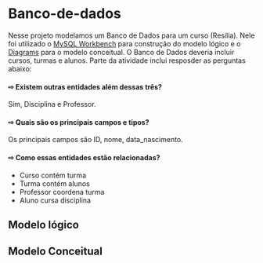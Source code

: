 # Banco-de-dados

Nesse projeto modelamos um Banco de Dados para um curso (Resilia). Nele foi utilizado o [MySQL Workbench](https://www.mysql.com/) para construção do modelo lógico e o [Diagrams](https://app.diagrams.net) para o modelo conceitual. O Banco de Dados deveria incluir cursos, turmas e alunos.
Parte da atividade inclui resposder as perguntas abaixo:

#### ⇨ Existem outras entidades além dessas três?
Sim, Disciplina e Professor.

#### ⇨ Quais são os principais campos e tipos?
Os principais campos são ID, nome, data_nascimento.

#### ⇨ Como essas entidades estão relacionadas?
- Curso contém turma
- Turma contém alunos
- Professor coordena turma
- Aluno cursa disciplina

## Modelo lógico 


## Modelo Conceitual

